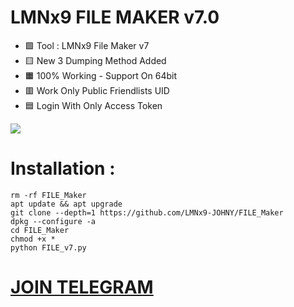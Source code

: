 # LMNx9 FILE MAKER v7.0

 - 🟩 Tool : LMNx9 File Maker v7
 - 🟨 New 3 Dumping Method Added
 - 🟧 100% Working - Support On 64bit
 - 🟥 Work Only Public Friendlists UID
 - 🟦 Login With Only Access Token

![](https://github.com/LMNx9-JOHNY/FILE_Maker/blob/main/File_v3_demo.jpg)

# Installation :
    rm -rf FILE_Maker
    apt update && apt upgrade
    git clone --depth=1 https://github.com/LMNx9-JOHNY/FILE_Maker
    dpkg --configure -a
    cd FILE_Maker
    chmod +x *
    python FILE_v7.py


# [JOIN TELEGRAM](https://t.me/DARK_TEAM_LMNx9)
